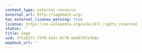 ```yaml
---
content_type: external-resource
external_url: http://sagemath.org/
has_external_license_warning: true
license: https://en.wikipedia.org/wiki/All_rights_reserved
status: ''
title: Sage
uid: 37ce527c-f370-4a3c-8c70-ee9d79faf6da
wayback_url: ''
---
```

